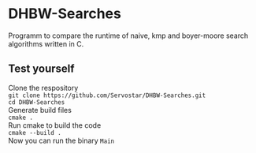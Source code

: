 # DHBW-Searches
Programm to compare the runtime of naive, kmp and boyer-moore search algorithms written in C.
## Test yourself
Clone the respository<br>
```git clone https://github.com/Servostar/DHBW-Searches.git```<br>
`cd DHBW-Searches`<br>
Generate build files<br>
`cmake .`<br>
Run cmake to build the code<br>
`cmake --build .`<br>
Now you can run the binary `Main`
